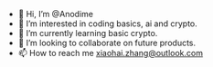 - 👋 Hi, I’m @Anodime
- 👀 I’m interested in coding basics, ai and crypto.
- 🌱 I’m currently learning basic crypto.
- 💞️ I’m looking to collaborate on future products.
- 📫 How to reach me xiaohai.zhang@outlook.com

<!---
Anodime/Anodime is a ✨ special ✨ repository because its `README.md` (this file) appears on your GitHub profile.
You can click the Preview link to take a look at your changes.
--->

